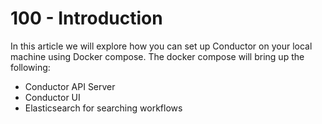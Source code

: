 # 100 - Introduction

In this article we will explore how you can set up Conductor on your local machine using Docker compose. The docker compose will bring up the following:

- Conductor API Server
- Conductor UI
- Elasticsearch for searching workflows
